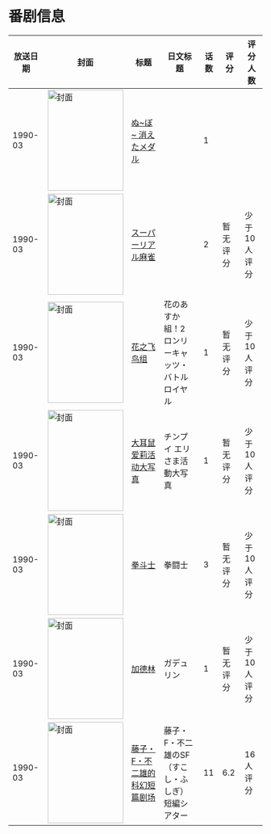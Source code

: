 # 番剧信息

|放送日期|封面|标题|日文标题|话数|评分|评分人数|
|---|---|---|---|---|---|---|
|1990-03|<img src="//lain.bgm.tv/pic/cover/c/fc/78/314429_6zeJK.jpg" alt="封面" style="width:150px;height:200px;object-fit:cover;">|[ぬ~ぼ~ 消えたメダル](https://bangumi.tv/subject/314429)||1|||
|1990-03|<img src="//lain.bgm.tv/pic/cover/c/06/1f/214660_mmOMd.jpg" alt="封面" style="width:150px;height:200px;object-fit:cover;">|[スーパーリアル麻雀](https://bangumi.tv/subject/214660)||2|暂无评分|少于10人评分|
|1990-03|<img src="//lain.bgm.tv/pic/cover/c/8b/43/218210_T5lxz.jpg" alt="封面" style="width:150px;height:200px;object-fit:cover;">|[花之飞鸟组](https://bangumi.tv/subject/218210)|花のあすか組！2 ロンリーキャッツ・バトルロイヤル|1|暂无评分|少于10人评分|
|1990-03|<img src="//lain.bgm.tv/pic/cover/c/57/c8/89691_W5hgG.jpg" alt="封面" style="width:150px;height:200px;object-fit:cover;">|[大耳鼠 爱莉活动大写真](https://bangumi.tv/subject/89691)|チンプイ エリさま活動大写真|1|暂无评分|少于10人评分|
|1990-03|<img src="//lain.bgm.tv/pic/cover/c/53/48/103186_1VVOi.jpg" alt="封面" style="width:150px;height:200px;object-fit:cover;">|[拳斗士](https://bangumi.tv/subject/103186)|拳闘士|3|暂无评分|少于10人评分|
|1990-03|<img src="//lain.bgm.tv/pic/cover/c/9c/b0/89722_lZeSk.jpg" alt="封面" style="width:150px;height:200px;object-fit:cover;">|[加德林](https://bangumi.tv/subject/89722)|ガデュリン|1|暂无评分|少于10人评分|
|1990-03|<img src="//lain.bgm.tv/pic/cover/c/37/0b/99950_99UgY.jpg" alt="封面" style="width:150px;height:200px;object-fit:cover;">|[藤子・F・不二雄的科幻短篇剧场](https://bangumi.tv/subject/99950)|藤子・F・不二雄のSF（すこし・ふしぎ）短編シアター|11|6.2|16人评分|
